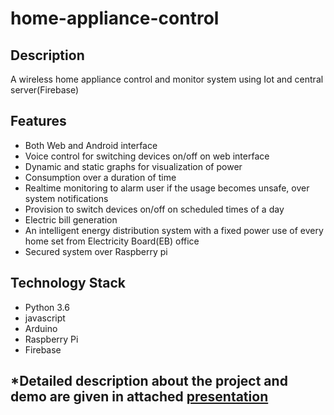 # home-appliance-control

## Description
A wireless home appliance control and monitor system using Iot and central server(Firebase)

## Features
* Both Web and Android interface
* Voice control for switching devices on/off on web interface
* Dynamic and static graphs for visualization of power
* Consumption over a duration of time
* Realtime monitoring to alarm user if the usage becomes unsafe, over system notifications
* Provision to switch devices on/off on scheduled times of a day
* Electric bill generation
* An intelligent energy distribution system with a fixed power use of every home set from Electricity Board(EB) office
* Secured system over Raspberry pi

## Technology Stack
* Python 3.6
* javascript
* Arduino
* Raspberry Pi
* Firebase

## \*Detailed description about the project and demo are given in attached [presentation](https://github.com/mdmshf/home-appliance-control/blob/master/PPT.pptx)
